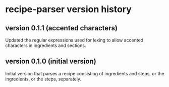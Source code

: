 # recipe-parser version history

## version 0.1.1 (accented characters)

Updated the regular expressions used for lexing to allow accented characters in ingredients and sections.

## version 0.1.0 (initial version)

Initial version that parses a recipe consisting of ingredients and steps, or the ingredients, or the steps, separately. 